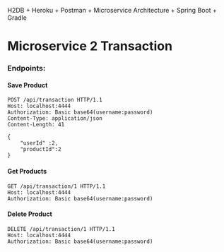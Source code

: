 H2DB + Heroku + Postman + Microservice Architecture + Spring Boot + Gradle


# Microservice 2 Transaction

### Endpoints:

#### Save Product

````
POST /api/transaction HTTP/1.1
Host: localhost:4444
Authorization: Basic base64(username:password)
Content-Type: application/json
Content-Length: 41

{
    "userId" :2,
    "productId":2
}
````

#### Get Products

```
GET /api/transaction/1 HTTP/1.1
Host: localhost:4444
Authorization: Basic base64(username:password)
```

#### Delete Product

```
DELETE /api/transaction/1 HTTP/1.1
Host: localhost:4444
Authorization: Basic base64(username:password)
```

